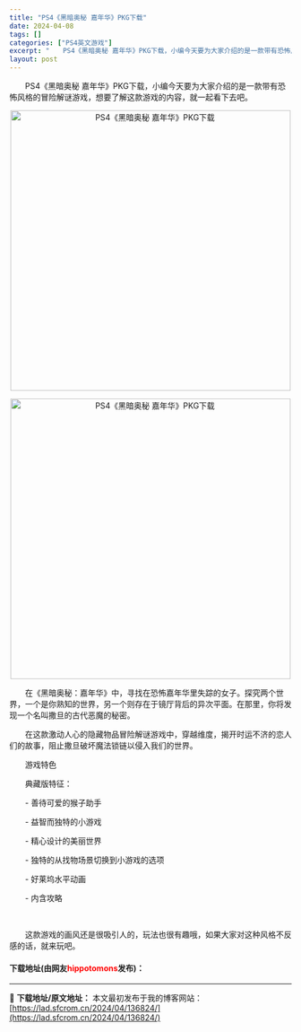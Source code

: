 ```yaml
---
title: "PS4《黑暗奥秘 嘉年华》PKG下载"
date: 2024-04-08
tags: []
categories: ["PS4英文游戏"]
excerpt: "　　PS4《黑暗奥秘 嘉年华》PKG下载，小编今天要为大家介绍的是一款带有恐怖风格的冒险解谜游戏，想要了解这款游戏的内容，就一起看下去吧。 　　在《黑暗奥秘：嘉年华》中，寻找在恐怖嘉年华里失踪的女子。探究两个世界，一个是你熟知的世界，另一个则存在于镜厅背后的异次平面。在那里，你将发现一个名叫撒旦的古&hellip;"
layout: post
---
```


 <p>　　PS4《黑暗奥秘 嘉年华》PKG下载，小编今天要为大家介绍的是一款带有恐怖风格的冒险解谜游戏，想要了解这款游戏的内容，就一起看下去吧。</p> <p align="center"><img align="" border="0" src="https://lad.sfcrom.cn/wp-content/uploads/2024/04/20240408_6613aa07b5d38.webp" width="500" alt="PS4《黑暗奥秘 嘉年华》PKG下载" /></p> <p align="center"><img align="" border="0" src="https://lad.sfcrom.cn/wp-content/uploads/2024/04/20240408_6613aa082547f.webp" width="500" alt="PS4《黑暗奥秘 嘉年华》PKG下载" /></p> <p>　　在《黑暗奥秘：嘉年华》中，寻找在恐怖嘉年华里失踪的女子。探究两个世界，一个是你熟知的世界，另一个则存在于镜厅背后的异次平面。在那里，你将发现一个名叫撒旦的古代恶魔的秘密。</p> <p>　　在这款激动人心的隐藏物品冒险解谜游戏中，穿越维度，揭开时运不济的恋人们的故事，阻止撒旦破坏魔法锁链以侵入我们的世界。</p> <p>　　游戏特色</p> <p>　　典藏版特征：</p> <p>　　- 善待可爱的猴子助手</p> <p>　　- 益智而独特的小游戏</p> <p>　　- 精心设计的美丽世界</p> <p>　　- 独特的从找物场景切换到小游戏的选项</p> <p>　　- 好莱坞水平动画</p> <p>　　- 内含攻略</p> <p>&nbsp;</p> <p>　　这款游戏的画风还是很吸引人的，玩法也很有趣哦，如果大家对这种风格不反感的话，就来玩吧。</p> <p><h4>下载地址(由网友<font color="red">hippotomons</font>发布)：</h4></p> 

---
📖 **下载地址/原文地址：** 本文最初发布于我的博客网站：[https://lad.sfcrom.cn/2024/04/136824/](https://lad.sfcrom.cn/2024/04/136824/)
